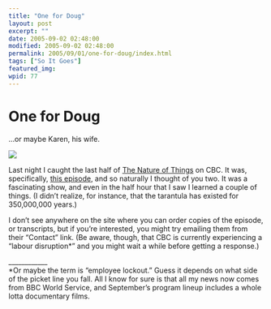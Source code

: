 ```yaml
---
title: "One for Doug"
layout: post
excerpt: ""
date: 2005-09-02 02:48:00
modified: 2005-09-02 02:48:00
permalink: 2005/09/01/one-for-doug/index.html
tags: ["So It Goes"]
featured_img: 
wpid: 77
---
```


# One for Doug

…or maybe Karen, his wife.

![](http://www.cbc.ca/natureofthings/images/tarantula/shot2.jpg)

Last night I caught the last half of [The Nature of Things](http://www.cbc.ca/natureofthings/) on CBC. It was, specifically, [this episode](http://www.cbc.ca/natureofthings/show_tarantula.html), and so naturally I thought of you two. It was a fascinating show, and even in the half hour that I saw I learned a couple of things. (I didn’t realize, for instance, that the tarantula has existed for 350,000,000 years.)

I don’t see anywhere on the site where you can order copies of the episode, or transcripts, but if you’re interested, you might try emailing them from their “Contact” link. (Be aware, though, that CBC is currently experiencing a “labour disruption\*” and you might wait a while before getting a response.)

\_\_\_\_\_\_\_\_\_\_\_\_  
\*Or maybe the term is “employee lockout.” Guess it depends on what side of the picket line you fall. All I know for sure is that all my news now comes from BBC World Service, and September’s program lineup includes a whole lotta documentary films.